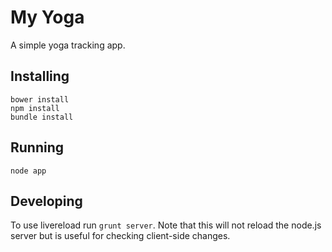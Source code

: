 # My Yoga

A simple yoga tracking app.

## Installing

```
bower install
npm install
bundle install
```

## Running

```
node app
```

## Developing

To use livereload run ```grunt server```. Note that this will not reload the
node.js server but is useful for checking client-side changes.

